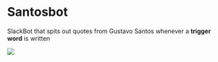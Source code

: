 # Santosbot

SlackBot that spits out quotes from Gustavo Santos whenever a **trigger word** is written

![](http://www.movenoticias.com/wp-content/uploads/2016/06/gustavo-santos.jpg)